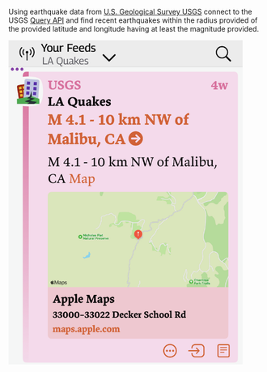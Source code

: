 
Using earthquake data from [U.S. Geological Survey USGS](https://www.usgs.gov/) connect to the USGS [Query API](https://earthquake.usgs.gov/fdsnws/event/1/) and find recent earthquakes within the radius provided of the provided latitude and longitude having at least the magnitude provided.

<img height="640" src="example.png"/>
